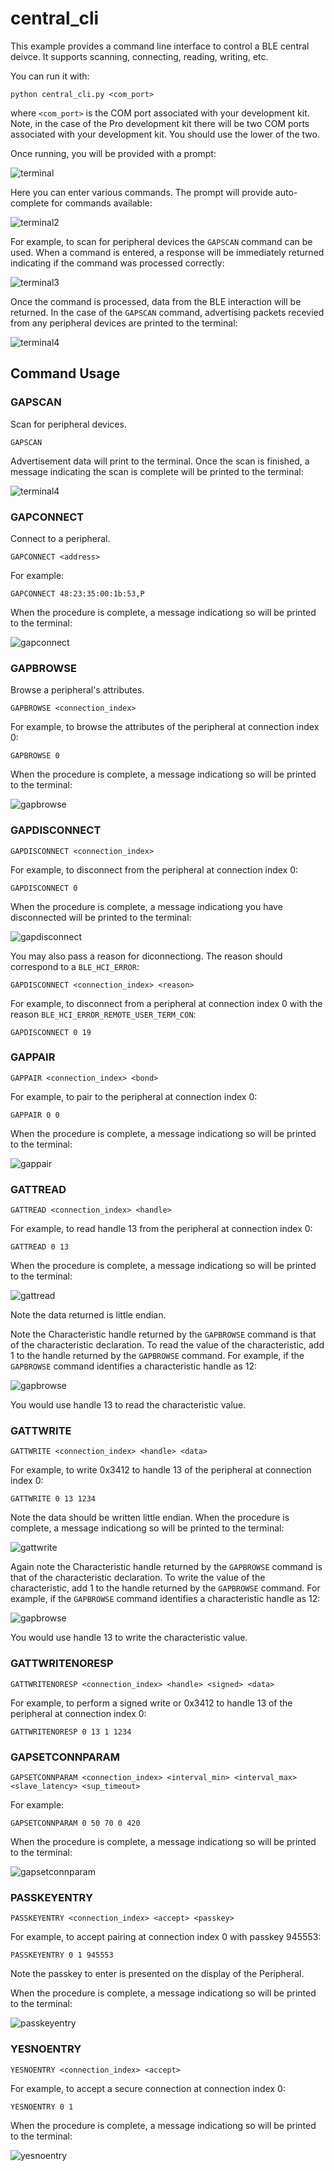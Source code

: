 # central_cli

This example provides a command line interface to control a BLE central deivce. It supports scanning, connecting, reading, writing, etc.

You can run it with:

`python central_cli.py <com_port>`

where `<com_port>` is the COM port associated with your development kit. Note, in the case of the Pro development kit there will be two COM ports associated with your development kit. You should use the lower of the two.

Once running, you will be provided with a prompt:

![terminal](assets/terminal.png)

Here you can enter various commands. The prompt will provide auto-complete for commands available:

![terminal2](assets/terminal2.png)

For example, to scan for peripheral devices the `GAPSCAN` command can be used. When a command is entered, a response will be immediately returned indicating if the command was processed correctly:

![terminal3](assets/terminal3.png)

Once the command is processed, data from the BLE interaction will be returned. In the case of the `GAPSCAN` command, advertising packets recevied from any peripheral devices are printed to the terminal:

![terminal4](assets/terminal4.png)

## Command Usage

### GAPSCAN

Scan for peripheral devices.

`GAPSCAN`

Advertisement data will print to the terminal. Once the scan is finished, a message indicating the scan is complete will be printed to the terminal:

![terminal4](assets/terminal4.png)

### GAPCONNECT

Connect to a peripheral.

`GAPCONNECT <address>`

For example:

`GAPCONNECT 48:23:35:00:1b:53,P`

When the procedure is complete, a message indicationg so will be printed to the terminal:

![gapconnect](assets/gapconnect.png)

### GAPBROWSE

Browse a peripheral's attributes.

`GAPBROWSE <connection_index>`

For example, to browse the attributes of the peripheral at connection index 0:

`GAPBROWSE 0`

When the procedure is complete, a message indicationg so will be printed to the terminal:

![gapbrowse](assets/gapbrowse.png)

### GAPDISCONNECT

`GAPDISCONNECT <connection_index>`

For example, to disconnect from the peripheral at connection index 0:

`GAPDISCONNECT 0`

When the procedure is complete, a message indicationg you have disconnected will be printed to the terminal:

![gapdisconnect](assets/gapdisconnect.png)

You may also pass a reason for diconnectiong. The reason should correspond to a `BLE_HCI_ERROR`:

`GAPDISCONNECT <connection_index> <reason>`

For example, to disconnect from a peripheral at connection index 0 with the reason `BLE_HCI_ERROR_REMOTE_USER_TERM_CON`:

`GAPDISCONNECT 0 19`

### GAPPAIR

`GAPPAIR <connection_index> <bond>`

For example, to pair to the peripheral at connection index 0:

`GAPPAIR 0 0`

When the procedure is complete, a message indicationg so will be printed to the terminal:

![gappair](assets/gappair.png)

### GATTREAD

`GATTREAD <connection_index> <handle>`

For example, to read handle 13 from the peripheral at connection index 0:

`GATTREAD 0 13`

When the procedure is complete, a message indicationg so will be printed to the terminal:

![gattread](assets/gattread.png)

Note the data returned is little endian.

Note the Characteristic handle returned by the `GAPBROWSE` command is that of the characteristic declaration. To read the value of the characteristic, add 1 to the handle returned by the `GAPBROWSE` command. For example, if the `GAPBROWSE` command identifies a characteristic handle as 12:

![gapbrowse](assets/gapbrowse_char_handle.png)

You would use handle 13 to read the characteristic value.

### GATTWRITE

`GATTWRITE <connection_index> <handle> <data>`

For example, to write 0x3412 to handle 13 of the peripheral at connection index 0:

`GATTWRITE 0 13 1234`

Note the data should be written little endian. When the procedure is complete, a message indicationg so will be printed to the terminal:

![gattwrite](assets/gattwrite.png)

Again note the Characteristic handle returned by the `GAPBROWSE` command is that of the characteristic declaration. To write the value of the characteristic, add 1 to the handle returned by the `GAPBROWSE` command. For example, if the `GAPBROWSE` command identifies a characteristic handle as 12:

![gapbrowse](assets/gapbrowse_char_handle.png)

You would use handle 13 to write the characteristic value.

### GATTWRITENORESP

`GATTWRITENORESP <connection_index> <handle> <signed> <data>`

For example, to perform a signed write or 0x3412 to handle 13 of the peripheral at connection index 0:

`GATTWRITENORESP 0 13 1 1234`

### GAPSETCONNPARAM

`GAPSETCONNPARAM <connection_index> <interval_min> <interval_max> <slave_latency> <sup_timeout>`

For example:

`GAPSETCONNPARAM 0 50 70 0 420`

When the procedure is complete, a message indicationg so will be printed to the terminal:

![gapsetconnparam](assets/gapsetconnparams.png)

### PASSKEYENTRY

`PASSKEYENTRY <connection_index> <accept> <passkey>`

For example, to accept pairing at connection index 0 with passkey 945553:

`PASSKEYENTRY 0 1 945553`

Note the passkey to enter is presented on the display of the Peripheral.

When the procedure is complete, a message indicationg so will be printed to the terminal:

![passkeyentry](assets/passkeyentry.png)

### YESNOENTRY

`YESNOENTRY <connection_index> <accept>`

For example, to accept a secure connection at connection index 0:

`YESNOENTRY 0 1`

When the procedure is complete, a message indicationg so will be printed to the terminal:

![yesnoentry](assets/yesnoentry.png)
